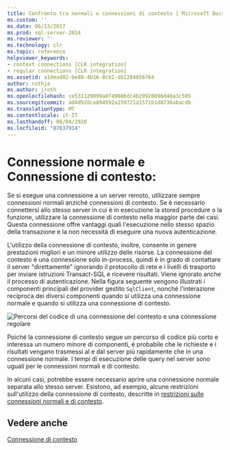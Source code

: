 ```yaml
---
title: Confronto tra normali e connessioni di contesto | Microsoft Docs
ms.custom: ''
ms.date: 06/13/2017
ms.prod: sql-server-2014
ms.reviewer: ''
ms.technology: clr
ms.topic: reference
helpviewer_keywords:
- context connections [CLR integration]
- regular connections [CLR integration]
ms.assetid: a1dead02-be88-4b16-8cb2-db1284856764
author: rothja
ms.author: jroth
ms.openlocfilehash: ce531129099a8f4908bdc4b29920696d4ba3c505
ms.sourcegitcommit: ad4d92dce894592a259721a1571b1d8736abacdb
ms.translationtype: MT
ms.contentlocale: it-IT
ms.lasthandoff: 08/04/2020
ms.locfileid: "87637914"
---
```

# <a name="regular-vs-context-connections"></a>Connessione normale e Connessione di contesto:
  Se si esegue una connessione a un server remoto, utilizzare sempre connessioni normali anziché connessioni di contesto. Se è necessario connettersi allo stesso server in cui è in esecuzione la stored procedure o la funzione, utilizzare la connessione di contesto nella maggior parte dei casi. Questa connessione offre vantaggi quali l'esecuzione nello stesso spazio della transazione e la non necessità di eseguire una nuova autenticazione.  
  
 L'utilizzo della connessione di contesto, inoltre, consente in genere prestazioni migliori e un minore utilizzo delle risorse. La connessione del contesto è una connessione solo in-process, quindi è in grado di contattare il server "direttamente" ignorando il protocollo di rete e i livelli di trasporto per inviare istruzioni Transact-SQL e ricevere risultati. Viene ignorato anche il processo di autenticazione. Nella figura seguente vengono illustrati i componenti principali del provider gestito `SqlClient`, nonché l'interazione reciproca dei diversi componenti quando si utilizza una connessione normale e quando si utilizza una connessione di contesto.  
  
 ![Percorsi del codice di una connessione del contesto e una connessione regolare](../../../database-engine/dev-guide/media/clrintdataaccess.gif "Percorsi del codice di una connessione del contesto e una connessione regolare")  
  
 Poiché la connessione di contesto segue un percorso di codice più corto e interessa un numero minore di componenti, è probabile che le richieste e i risultati vengano trasmessi al e dal server più rapidamente che in una connessione normale. I tempi di esecuzione delle query nel server sono uguali per le connessioni normali e di contesto.  
  
 In alcuni casi, potrebbe essere necessario aprire una connessione normale separata allo stesso server. Esistono, ad esempio, alcune restrizioni sull'utilizzo della connessione di contesto, descritte in [restrizioni sulle connessioni normali e di contesto](context-connections-and-regular-connections-restrictions.md).  
  
## <a name="see-also"></a>Vedere anche  
 [Connessione di contesto](context-connection.md)  
  
  
